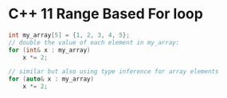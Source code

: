 # C++ 11 Range Based For loop

```cpp
int my_array[5] = {1, 2, 3, 4, 5};
// double the value of each element in my_array:
for (int& x : my_array)
    x *= 2;

// similar but also using type inference for array elements
for (auto& x : my_array)
    x *= 2;
```

